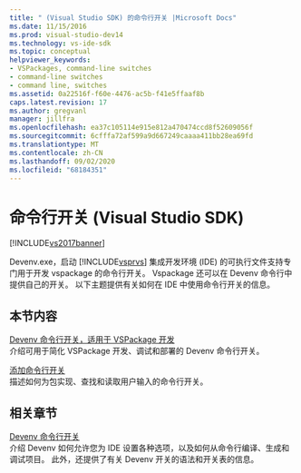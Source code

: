 ```yaml
---
title: " (Visual Studio SDK) 的命令行开关 |Microsoft Docs"
ms.date: 11/15/2016
ms.prod: visual-studio-dev14
ms.technology: vs-ide-sdk
ms.topic: conceptual
helpviewer_keywords:
- VSPackages, command-line switches
- command-line switches
- command line, switches
ms.assetid: 0a22516f-f60e-4476-ac5b-f41e5ffaaf8b
caps.latest.revision: 17
ms.author: gregvanl
manager: jillfra
ms.openlocfilehash: ea37c105114e915e812a470474ccd8f52609056f
ms.sourcegitcommit: 6cfffa72af599a9d667249caaaa411bb28ea69fd
ms.translationtype: MT
ms.contentlocale: zh-CN
ms.lasthandoff: 09/02/2020
ms.locfileid: "68184351"
---
```

# <a name="command-line-switches-visual-studio-sdk"></a>命令行开关 (Visual Studio SDK)
[!INCLUDE[vs2017banner](../includes/vs2017banner.md)]

Devenv.exe，启动 [!INCLUDE[vsprvs](../includes/vsprvs-md.md)] 集成开发环境 (IDE) 的可执行文件支持专门用于开发 vspackage 的命令行开关。 Vspackage 还可以在 Devenv 命令行中提供自己的开关。 以下主题提供有关如何在 IDE 中使用命令行开关的信息。  
  
## <a name="in-this-section"></a>本节内容  
 [Devenv 命令行开关，适用于 VSPackage 开发](../extensibility/devenv-command-line-switches-for-vspackage-development.md)  
 介绍可用于简化 VSPackage 开发、调试和部署的 Devenv 命令行开关。  
  
 [添加命令行开关](../extensibility/adding-command-line-switches.md)  
 描述如何为包实现、查找和读取用户输入的命令行开关。  
  
## <a name="related-sections"></a>相关章节  
 [Devenv 命令行开关](../ide/reference/devenv-command-line-switches.md)  
 介绍 Devenv 如何允许您为 IDE 设置各种选项，以及如何从命令行编译、生成和调试项目。 此外，还提供了有关 Devenv 开关的语法和开关表的信息。
